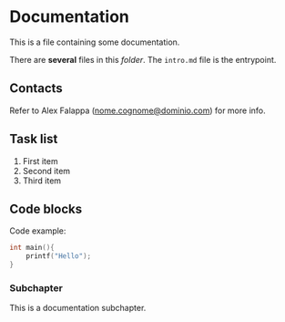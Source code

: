 # Documentation

This is a file containing some documentation.

There are **several** files in this _folder_.
The `intro.md` file is the entrypoint.

## Contacts

Refer to Alex Falappa (nome.cognome@dominio.com) for more info.

## Task list

1. First item
2. Second item
3. Third item

## Code blocks

Code example:

```c
int main(){
    printf("Hello");
}
```

### Subchapter

This is a documentation subchapter.